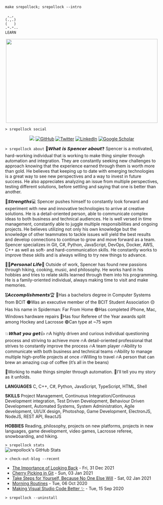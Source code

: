 `make srepollock; srepollock --intro`
```
 ,_,
(.,.)
(   )
-"-"--
LEARN
 ```
<p align="center">
<img width=498 height=276 src=https://external-content.duckduckgo.com/iu/?u=https%3A%2F%2Fmedia1.tenor.com%2Fimages%2Fa4cd3a19ae2b3ebbca19e4f022e660e4%2Ftenor.gif%3Fitemid%3D8645601&f=1&nofb=1 />
</p>  

 `> srepollock social`
 
<p align="center">
  <img src="https://img.shields.io/static/v1?label=&message=Personal-Website&color=brightgreen&link=https://spollock.ca" /img>
	<a href="https://github.com/siamantar"><img src="https://img.shields.io/badge/GitHub-100000?style=for-the-badge&logo=github&logoColor=white" alt="GitHub"></a>
	<a href="https://twitter.com/SiamShibly"><img src="https://img.shields.io/badge/Twitter-1DA1F2?style=for-the-badge&logo=twitter&logoColor=white" alt="Twitter"></a>
	<a href="https://www.linkedin.com/in/siam-shibly-antar-074112158/"><img src="https://img.shields.io/badge/LinkedIn-0077B5?style=for-the-badge&logo=linkedin&logoColor=white" alt="LinkedIn"></a>
	<a href="https://scholar.google.com/citations?user=kchEO0sAAAAJ&hl=en"><img src="https://img.shields.io/badge/Google_Scholar-4285F4?style=for-the-badge&logo=google-scholar&logoColor=white" alt="Google Scholar"></a>
</p>

`> srepollock about`
🤔𝙒𝙝𝙖𝙩 𝙞𝙨 𝙎𝙥𝙚𝙣𝙘𝙚𝙧 𝙖𝙗𝙤𝙪𝙩❓
Spencer is a motivated, hard-working individual that is working to make thing simpler through automation and integration. They are constantly seeking new challenges to approach knowing that the experience earned through them is worth more than gold. He believes that keeping up to date with emerging technologies is a great way to see new perspectives and a way to invest in future success. He also appreciates analyzing an issue from multiple perspectives, testing different solutions, before settling and saying that one is better than another.

💪𝙎𝙩𝙧𝙚𝙣𝙜𝙩𝙝𝙨💻
Spencer pushes himself to constantly look forward and experiment with new and innovative technologies to arrive at creative solutions.
He is a detail-oriented person, able to communicate complex ideas to both business and technical audiences.
He is well versed in time management, constantly able to juggle multiple responsibilities and ongoing projects.
He believes utilizing not only his own knowledge but the knowledge of other teammates to tackle issues will yield the best results and develop connections to continue to grow and move forward as a team.
Spencer specializes in Git, C#, Python, JavaScript, DevOps, Docker, AWS, C++ as well as soft- and hard-communication skills.
He constantly works to improve these skills and is always willing to try new things to advance.

👱‍♂️𝙋𝙚𝙧𝙨𝙤𝙣𝙖𝙡 𝙇𝙞𝙛𝙚👾
Outside of work, Spencer has found new passions through hiking, cooking, music, and philosophy. He works hard in his hobbies and tries to relate skills learned through them into his programming. He is a family-oriented individual, always making time to visit and make memories.

🎖𝘼𝙘𝙘𝙤𝙢𝙥𝙡𝙞𝙨𝙝𝙢𝙚𝙣𝙩𝙨🏆
🔴Has a bachelors degree in Computer Systems from BCIT
🟠Was an executive member of the BCIT Student Association
🟡Has his name in Spiderman: Far From Home
🟢Has completed iPhone, Mac, Windows hardware repairs
🔵Has four Referee of the Year awards split among Hockey and Lacrosse
🟣Can type at ~75 wpm

💥𝙒𝙝𝙖𝙩 𝙮𝙤𝙪 𝙜𝙚𝙩👍
🔥A highly driven and curious individual questioning process and striving to achieve more
🔥A detail-oriented professional that strives to constantly improve the process
🔥A team player
🔥Ability to communicate with both business and technical teams
🔥Ability to manage multiple high-profile projects at once
🔥Willing to travel
🔥A person that can brew an amazing cup of coffee (it’s all in the beans)

🤖Working to make things simpler through automation. 📝I’ll tell you my story as it unfolds.

**LANGUAGES**
C, C++, C#, Python, JavaScript, TypeScript, HTML, Shell

**SKILLS**
Project Management, Continuous Integration/Continuous Development integration, Test Driven Development, Behaviour Driven Development, Automated Systems, System Administration, Agile development, UI/UX design, Photoshop, Game Development, ElectronJS, NodeJS, REST API, ReactJS

**HOBBIES**
Reading, philosophy, projects on new platforms, projects in new languages, game development, video games, Lacrosse referee, snowboarding, and hiking.

`> srepollock stats`  
![srepollock's GitHub Stats](https://github-readme-stats.vercel.app/api?username=siamantar&show_icons=true&theme=cobalt)

`> check-out-blog --recent`
<!-- blog starts -->
* [The Importance of Looking Back](https://medium.com/swlh/the-importance-of-looking-back-90c5ca43b283?source=rss-946d079fd083------2) - Fri, 31 Dec 2021
* [Cherry Picking  in Git](https://levelup.gitconnected.com/cherry-picking-in-git-570a75cbc6f7?source=rss-946d079fd083------2) - Sun, 03 Jan 2021
* [Take Steps for Yourself, Because No One Else Will](https://medium.com/the-post-grad-survival-guide/take-steps-for-yourself-because-no-one-else-will-4233803c36c7?source=rss-946d079fd083------2) - Sat, 02 Jan 2021
* [Morning Routines](https://srepollock.medium.com/morning-routines-dc081e5c9585?source=rss-946d079fd083------2) - Tue, 06 Oct 2020
* [Making Visual Studio Code Better ✨](https://levelup.gitconnected.com/making-visual-studio-code-better-e72105809bf2?source=rss-946d079fd083------2) - Tue, 15 Sep 2020
<!-- blog ends -->

`> srepollock --uninstall`
